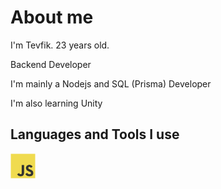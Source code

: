 
# About me
<p>I'm Tevfik. 23 years old.</p>
<p>Backend Developer</p>
<p>I'm mainly a Nodejs and SQL (Prisma) Developer</p>
<p>I'm also learning Unity </p>

##  Languages and Tools I use

<a href="https://developer.mozilla.org/en-US/docs/Web/JavaScript" target="_blank" rel="noreferrer"> <img src="https://raw.githubusercontent.com/devicons/devicon/master/icons/javascript/javascript-original.svg" alt="javascript" width="40" height="40"/> </a>





